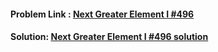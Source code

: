 #### Problem Link : [Next Greater Element I #496](https://leetcode.com/problems/next-greater-element-i/submissions/)
#### Solution: [Next Greater Element I #496 solution](NGE.cpp)
